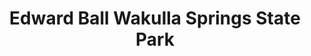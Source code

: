 ---
layout: repo
title: "Edward Ball Wakulla Springs State Park"
id: 1026
permalink: repos/1026/
---